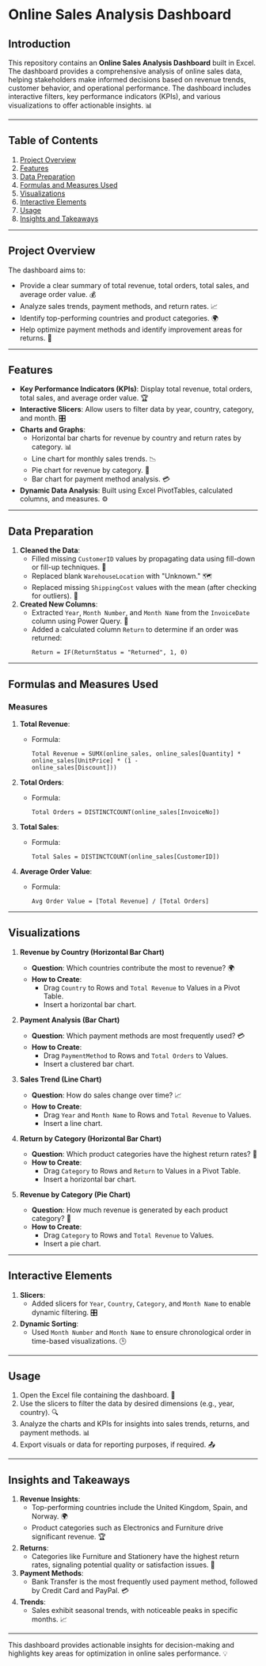 # Online Sales Analysis Dashboard

## Introduction
This repository contains an **Online Sales Analysis Dashboard** built in Excel. The dashboard provides a comprehensive analysis of online sales data, helping stakeholders make informed decisions based on revenue trends, customer behavior, and operational performance. The dashboard includes interactive filters, key performance indicators (KPIs), and various visualizations to offer actionable insights. 📊

---

## Table of Contents
1. [Project Overview](#project-overview)
2. [Features](#features)
3. [Data Preparation](#data-preparation)
4. [Formulas and Measures Used](#formulas-and-measures-used)
5. [Visualizations](#visualizations)
6. [Interactive Elements](#interactive-elements)
7. [Usage](#usage)
8. [Insights and Takeaways](#insights-and-takeaways)

---

## Project Overview
The dashboard aims to:
- Provide a clear summary of total revenue, total orders, total sales, and average order value. 💰
- Analyze sales trends, payment methods, and return rates. 📈
- Identify top-performing countries and product categories. 🌍
- Help optimize payment methods and identify improvement areas for returns. 🔧

---

## Features
- **Key Performance Indicators (KPIs)**: Display total revenue, total orders, total sales, and average order value. 🏆
- **Interactive Slicers**: Allow users to filter data by year, country, category, and month. 🎛️
- **Charts and Graphs**:
  - Horizontal bar charts for revenue by country and return rates by category. 📊
  - Line chart for monthly sales trends. 📉
  - Pie chart for revenue by category. 🥧
  - Bar chart for payment method analysis. 💳
- **Dynamic Data Analysis**: Built using Excel PivotTables, calculated columns, and measures. ⚙️

---

## Data Preparation
1. **Cleaned the Data**:
   - Filled missing `CustomerID` values by propagating data using fill-down or fill-up techniques. 🧹
   - Replaced blank `WarehouseLocation` with "Unknown." 🗺️
   - Replaced missing `ShippingCost` values with the mean (after checking for outliers). 🧮
2. **Created New Columns**:
   - Extracted `Year`, `Month Number`, and `Month Name` from the `InvoiceDate` column using Power Query. 📆
   - Added a calculated column `Return` to determine if an order was returned:
     ```excel
     Return = IF(ReturnStatus = "Returned", 1, 0)
     ```

---

## Formulas and Measures Used

### **Measures**
1. **Total Revenue**:
   - Formula:
     ```excel
     Total Revenue = SUMX(online_sales, online_sales[Quantity] * online_sales[UnitPrice] * (1 - 
     online_sales[Discount]))
     ```

2. **Total Orders**:
   - Formula:
     ```excel
     Total Orders = DISTINCTCOUNT(online_sales[InvoiceNo])
     ```

3. **Total Sales**:
   - Formula:
     ```excel
     Total Sales = DISTINCTCOUNT(online_sales[CustomerID])
     ```

4. **Average Order Value**:
   - Formula:
     ```excel
     Avg Order Value = [Total Revenue] / [Total Orders]
     ```

---

## Visualizations
1. **Revenue by Country (Horizontal Bar Chart)**
   - **Question**: Which countries contribute the most to revenue? 🌍
   - **How to Create**:
     - Drag `Country` to Rows and `Total Revenue` to Values in a Pivot Table.
     - Insert a horizontal bar chart.

2. **Payment Analysis (Bar Chart)**
   - **Question**: Which payment methods are most frequently used? 💳
   - **How to Create**:
     - Drag `PaymentMethod` to Rows and `Total Orders` to Values.
     - Insert a clustered bar chart.

3. **Sales Trend (Line Chart)**
   - **Question**: How do sales change over time? 📈
   - **How to Create**:
     - Drag `Year` and `Month Name` to Rows and `Total Revenue` to Values.
     - Insert a line chart.

4. **Return by Category (Horizontal Bar Chart)**
   - **Question**: Which product categories have the highest return rates? 🔄
   - **How to Create**:
     - Drag `Category` to Rows and `Return` to Values in a Pivot Table.
     - Insert a horizontal bar chart.

5. **Revenue by Category (Pie Chart)**
   - **Question**: How much revenue is generated by each product category? 🥧
   - **How to Create**:
     - Drag `Category` to Rows and `Total Revenue` to Values.
     - Insert a pie chart.

---

## Interactive Elements
1. **Slicers**:
   - Added slicers for `Year`, `Country`, `Category`, and `Month Name` to enable dynamic filtering. 🎛️
2. **Dynamic Sorting**:
   - Used `Month Number` and `Month Name` to ensure chronological order in time-based visualizations. 🕒

---

## Usage
1. Open the Excel file containing the dashboard. 📂
2. Use the slicers to filter the data by desired dimensions (e.g., year, country). 🔍
3. Analyze the charts and KPIs for insights into sales trends, returns, and payment methods. 📊
4. Export visuals or data for reporting purposes, if required. 📤

---

## Insights and Takeaways
1. **Revenue Insights**:
   - Top-performing countries include the United Kingdom, Spain, and Norway. 🌍
   - Product categories such as Electronics and Furniture drive significant revenue. 🏆
2. **Returns**:
   - Categories like Furniture and Stationery have the highest return rates, signaling potential quality or satisfaction issues. 🔄
3. **Payment Methods**:
   - Bank Transfer is the most frequently used payment method, followed by Credit Card and PayPal. 💳
4. **Trends**:
   - Sales exhibit seasonal trends, with noticeable peaks in specific months. 📈

---

This dashboard provides actionable insights for decision-making and highlights key areas for optimization in online sales performance. 💡


